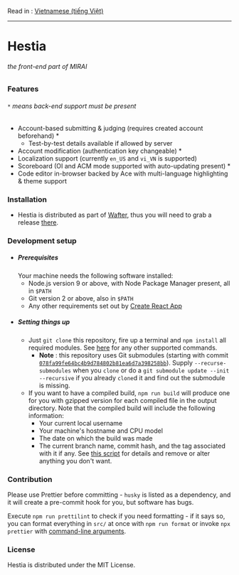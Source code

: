 Read in : [Vietnamese (tiếng Việt)](doc/README.vi-VN.md)

---

# Hestia
###### the front-end part of MIRAI

### Features 
###### `*` means back-end support must be present
- Account-based submitting & judging (requires created account beforehand) *
  - Test-by-test details available if allowed by server
- Account modification (authentication key changeable) *
- Localization support (currently `en_US` and `vi_VN` is supported)
- Scoreboard (OI and ACM mode supported with auto-updating present) *
- Code editor in-browser backed by Ace with multi-language highlighting & theme support

### Installation
- Hestia is distributed as part of [Wafter](https://github.com/vnma0/wafter), thus you will need to grab a release [there](https://github.com/vnma0/wafter/releases).

### Development setup
- ##### Prerequisites
  Your machine needs the following software installed:
    - Node.js version 9 or above, with Node Package Manager present, all in `$PATH`
    - Git version 2 or above, also in `$PATH`
    - Any other requirements set out by [Create React App](https://github.com/facebook/create-react-app)
- ##### Setting things up
  - Just `git clone` this repository, fire up a terminal and `npm install` all required modules. See [here](https://github.com/facebook/create-react-app#creating-an-app) for any other supported commands.
    - **Note** : this repository uses Git submodules (starting with commit [`078fa99fe64bc4b9d784802b81ea6d7a398258bb`](https://github.com/vnma0/hestia/commit/078fa99fe64bc4b9d784802b81ea6d7a398258bb)). Supply `--recurse-submodules` when you `clone` or do a `git submodule update --init --recursive` if you already `clone`d it and find out the submodule is missing.
  - If you want to have a compiled build, `npm run build` will produce one for you with gzipped version for each compiled file in the output directory. Note that the compiled build will include the following information:
    - Your current local username
    - Your machine's hostname and CPU model
    - The date on which the build was made
    - The current branch name, commit hash, and the tag associated with it if any.
    See [this script](scripts/version.js) for details and remove or alter anything you don't want.

### Contribution
Please use Prettier before committing - `husky` is listed as a dependency, and it will create a pre-commit hook for you, but software has bugs.

Execute `npm run prettilint` to check if you need formatting - if it says so, you can format everything in `src/` at once with `npm run format` or invoke `npx prettier` with [command-line arguments](https://prettier.io/docs/en/cli.html).

### License
Hestia is distributed under the MIT License.
